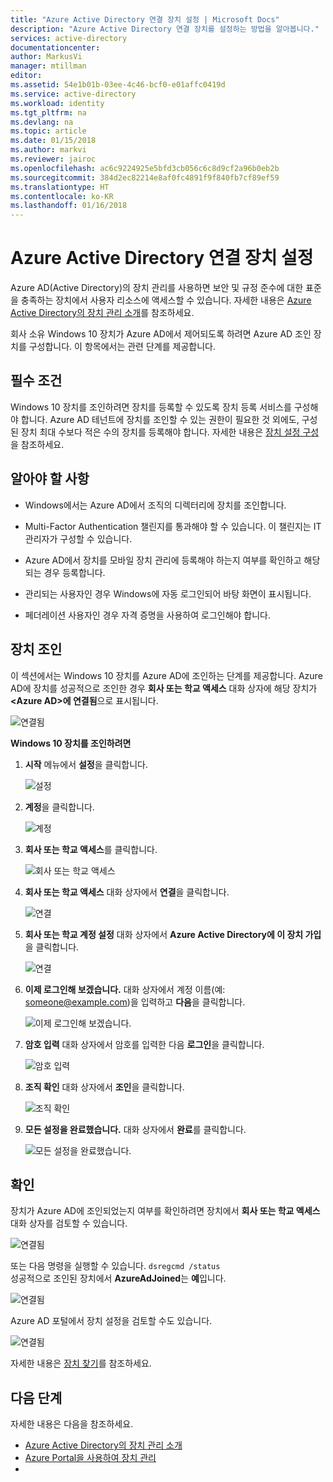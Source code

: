 ```yaml
---
title: "Azure Active Directory 연결 장치 설정 | Microsoft Docs"
description: "Azure Active Directory 연결 장치를 설정하는 방법을 알아봅니다."
services: active-directory
documentationcenter: 
author: MarkusVi
manager: mtillman
editor: 
ms.assetid: 54e1b01b-03ee-4c46-bcf0-e01affc0419d
ms.service: active-directory
ms.workload: identity
ms.tgt_pltfrm: na
ms.devlang: na
ms.topic: article
ms.date: 01/15/2018
ms.author: markvi
ms.reviewer: jairoc
ms.openlocfilehash: ac6c9224925e5bfd3cb056c6c8d9cf2a96b0eb2b
ms.sourcegitcommit: 384d2ec82214e8af0fc4891f9f840fb7cf89ef59
ms.translationtype: HT
ms.contentlocale: ko-KR
ms.lasthandoff: 01/16/2018
---
```

# <a name="set-up-azure-active-directory-joined-devices"></a>Azure Active Directory 연결 장치 설정

Azure AD(Active Directory)의 장치 관리를 사용하면 보안 및 규정 준수에 대한 표준을 충족하는 장치에서 사용자 리소스에 액세스할 수 있습니다. 자세한 내용은 [Azure Active Directory의 장치 관리 소개](device-management-introduction.md)를 참조하세요.

회사 소유 Windows 10 장치가 Azure AD에서 제어되도록 하려면 Azure AD 조인 장치를 구성합니다. 이 항목에서는 관련 단계를 제공합니다. 


## <a name="prerequisites"></a>필수 조건

Windows 10 장치를 조인하려면 장치를 등록할 수 있도록 장치 등록 서비스를 구성해야 합니다. Azure AD 테넌트에 장치를 조인할 수 있는 권한이 필요한 것 외에도, 구성된 장치 최대 수보다 적은 수의 장치를 등록해야 합니다. 자세한 내용은 [장치 설정 구성](device-management-azure-portal.md#configure-device-settings)을 참조하세요.



## <a name="what-you-should-know"></a>알아야 할 사항


- Windows에서는 Azure AD에서 조직의 디렉터리에 장치를 조인합니다.

- Multi-Factor Authentication 챌린지를 통과해야 할 수 있습니다. 이 챌린지는 IT 관리자가 구성할 수 있습니다.

- Azure AD에서 장치를 모바일 장치 관리에 등록해야 하는지 여부를 확인하고 해당되는 경우 등록합니다.

- 관리되는 사용자인 경우 Windows에 자동 로그인되어 바탕 화면이 표시됩니다.

- 페더레이션 사용자인 경우 자격 증명을 사용하여 로그인해야 합니다.


## <a name="joining-a-device"></a>장치 조인

이 섹션에서는 Windows 10 장치를 Azure AD에 조인하는 단계를 제공합니다. Azure AD에 장치를 성공적으로 조인한 경우 **회사 또는 학교 액세스** 대화 상자에 해당 장치가 **\<Azure AD\>에 연결됨**으로 표시됩니다.

![연결됨](./media/device-management-azuread-joined-devices-setup/13.png)


**Windows 10 장치를 조인하려면**

1. **시작** 메뉴에서 **설정**을 클릭합니다.

    ![설정](./media/device-management-azuread-joined-devices-setup/01.png)

2. **계정**을 클릭합니다.

    ![계정](./media/device-management-azuread-joined-devices-setup/02.png)


3. **회사 또는 학교 액세스**를 클릭합니다.

    ![회사 또는 학교 액세스](./media/device-management-azuread-joined-devices-setup/03.png)

4. **회사 또는 학교 액세스** 대화 상자에서 **연결**을 클릭합니다.

    ![연결](./media/device-management-azuread-joined-devices-setup/04.png)


5. **회사 또는 학교 계정 설정** 대화 상자에서 **Azure Active Directory에 이 장치 가입**을 클릭합니다.

    ![연결](./media/device-management-azuread-joined-devices-setup/08.png)


6. **이제 로그인해 보겠습니다.** 대화 상자에서 계정 이름(예: someone@example.com)을 입력하고 **다음**을 클릭합니다.

    ![이제 로그인해 보겠습니다.](./media/device-management-azuread-joined-devices-setup/10.png)


6. **암호 입력** 대화 상자에서 암호를 입력한 다음 **로그인**을 클릭합니다.

    ![암호 입력](./media/device-management-azuread-joined-devices-setup/05.png)


7. **조직 확인** 대화 상자에서 **조인**을 클릭합니다.

    ![조직 확인](./media/device-management-azuread-joined-devices-setup/11.png)


8. **모든 설정을 완료했습니다.** 대화 상자에서 **완료**를 클릭합니다.

    ![모든 설정을 완료했습니다.](./media/device-management-azuread-joined-devices-setup/12.png)

## <a name="verification"></a>확인

장치가 Azure AD에 조인되었는지 여부를 확인하려면 장치에서 **회사 또는 학교 액세스** 대화 상자를 검토할 수 있습니다.

![연결됨](./media/device-management-azuread-joined-devices-setup/13.png)

또는 다음 명령을 실행할 수 있습니다. `dsregcmd /status`  
성공적으로 조인된 장치에서 **AzureAdJoined**는 **예**입니다.

![연결됨](./media/device-management-azuread-joined-devices-setup/14.png)

Azure AD 포털에서 장치 설정을 검토할 수도 있습니다.

![연결됨](./media/device-management-azuread-joined-devices-setup/15.png)

자세한 내용은 [장치 찾기](device-management-azure-portal.md#locate-devices)를 참조하세요.


## <a name="next-steps"></a>다음 단계

자세한 내용은 다음을 참조하세요. 

- [Azure Active Directory의 장치 관리 소개](device-management-introduction.md)
- [Azure Portal을 사용하여 장치 관리](device-management-azure-portal.md)
- 



